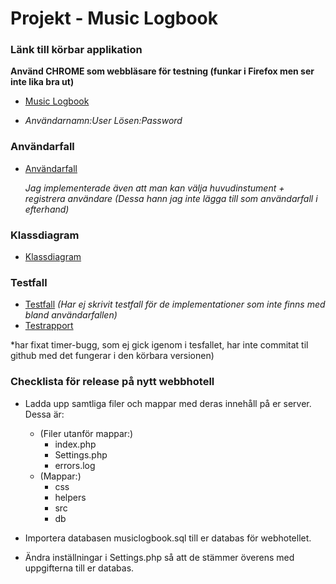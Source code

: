 Projekt - Music Logbook
======================

### Länk till körbar applikation

**Använd CHROME som webbläsare för testning (funkar i Firefox men ser inte lika bra ut)**
- [Music Logbook](http://mianygren.nu/MusicLogbook)

- *Användarnamn:User Lösen:Password*

### Användarfall

- [Användarfall](http://www.mianygren.nu/PHP-1DV408/Projekt/Anv%C3%A4ndarfall.pdf)

  *Jag implementerade även att man kan välja huvudinstument + registrera användare*
  *(Dessa hann jag inte lägga till som användarfall i efterhand)*

### Klassdiagram

- [Klassdiagram](http://www.mianygren.nu/PHP-1DV408/Projekt/klassdiagram.pdf)

### Testfall 

- [Testfall](http://www.mianygren.nu/PHP-1DV408/Projekt/Testfall.pdf)
*(Har ej skrivit testfall för de implementationer som inte finns med bland användarfallen)*
- [Testrapport](http://www.mianygren.nu/PHP-1DV408/Projekt/Testrapport.pdf) 

*har fixat timer-bugg, som ej gick igenom i tesfallet, har inte commitat til github med det fungerar i den körbara versionen)


### Checklista för release på nytt webbhotell
* Ladda upp samtliga filer och mappar med deras innehåll på er server. Dessa är:
	- (Filer utanför mappar:)
		- index.php
		- Settings.php
	 	- errors.log
 	- (Mappar:)
 		 - css
 		 - helpers
 		 - src
 		 - db
  	  
* Importera databasen musiclogbook.sql till er databas för webhotellet. 

* Ändra inställningar i Settings.php så att de stämmer överens med uppgifterna till er databas. 

